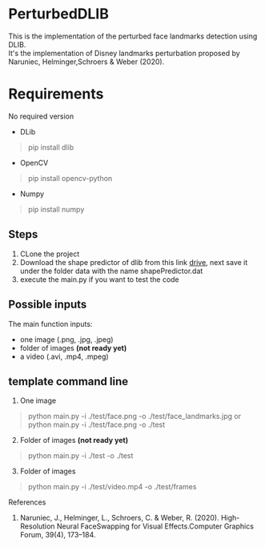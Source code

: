 # PerturbedDLIB
This is the implementation of the perturbed face landmarks detection using DLIB. <br>
It's the implementation of Disney landmarks perturbation proposed by Naruniec, Helminger,Schroers & Weber (2020).
# Requirements
No required version
* DLib 
> pip install dlib
* OpenCV
> pip install opencv-python
* Numpy
> pip install numpy

## Steps
1. CLone the project
2. Download the shape predictor of dlib from this link [drive](https://drive.google.com/file/d/1Vu2eHpnjdCRulUDaDUPFzBtfFfOiw2IW/view?usp=sharing), next save it under the folder data with the name shapePredictor.dat
3. execute the main.py if you want to test the code
## Possible inputs
The main function inputs:<br>
* one image (.png, .jpg, .jpeg)
* folder of images **(not ready yet)**
* a video (.avi, .mp4, .mpeg)
## template command line
1. One image
> python main.py -i ./test/face.png -o ./test/face_landmarks.jpg
or
> python main.py -i ./test/face.png -o ./test

2. Folder of images  **(not ready yet)**
> python main.py -i ./test -o ./test

3. Folder of images
> python main.py -i ./test/video.mp4 -o ./test/frames

References

1. Naruniec, J., Helminger, L., Schroers, C. & Weber, R. (2020). High-Resolution Neural FaceSwapping for Visual Effects.Computer Graphics Forum, 39(4), 173–184.
